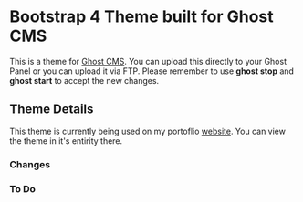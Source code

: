 # Bootstrap 4 Theme built for Ghost CMS
This is a theme for [Ghost CMS](https://ghost.org/). You can upload this directly to your Ghost Panel or you can upload it via FTP. Please remember to use **ghost stop** and **ghost start** to accept the new changes.

## Theme Details

This theme is currently being used on my portoflio [website](https://harleybfrank.com). You can view the theme in it's entirity there.

### Changes


### To Do

